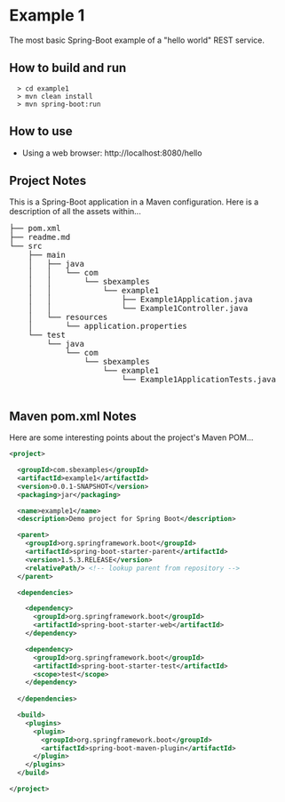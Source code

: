 # Example 1
The most basic Spring-Boot example of a "hello world" REST service.

## How to build and run

```
  > cd example1
  > mvn clean install
  > mvn spring-boot:run
```

## How to use

* Using a web browser: http://localhost:8080/hello

## Project Notes
This is a Spring-Boot application in a Maven configuration.  Here is a description of all the assets within...
<pre>
├── pom.xml                                                   * Maven pom file
├── readme.md                                                 * This readme file
└── src
    ├── main
    │   ├── java
    │   │   └── com
    │   │       └── sbexamples
    │   │           └── example1
    │   │               ├── Example1Application.java          * @SpringBootApplication class
    │   │               └── Example1Controller.java           * @RestController class with GET /hello endpoint
    │   └── resources
    │       └── application.properties                        * Config file
    └── test
        └── java
            └── com
                └── sbexamples
                    └── example1
                        └── Example1ApplicationTests.java     * JUnit test

</pre>

## Maven pom.xml Notes
Here are some interesting points about the project's Maven POM...
```xml
<project>

  <groupId>com.sbexamples</groupId>
  <artifactId>example1</artifactId>
  <version>0.0.1-SNAPSHOT</version>
  <packaging>jar</packaging>

  <name>example1</name>
  <description>Demo project for Spring Boot</description>

  <parent>
    <groupId>org.springframework.boot</groupId>
    <artifactId>spring-boot-starter-parent</artifactId>
    <version>1.5.3.RELEASE</version>
    <relativePath/> <!-- lookup parent from repository -->
  </parent>

  <dependencies>

    <dependency>
      <groupId>org.springframework.boot</groupId>
      <artifactId>spring-boot-starter-web</artifactId>
    </dependency>

    <dependency>
      <groupId>org.springframework.boot</groupId>
      <artifactId>spring-boot-starter-test</artifactId>
      <scope>test</scope>
    </dependency>
    
  </dependencies>

  <build>
    <plugins>
      <plugin>
        <groupId>org.springframework.boot</groupId>
        <artifactId>spring-boot-maven-plugin</artifactId>
      </plugin>
    </plugins>
  </build>

</project>
```
